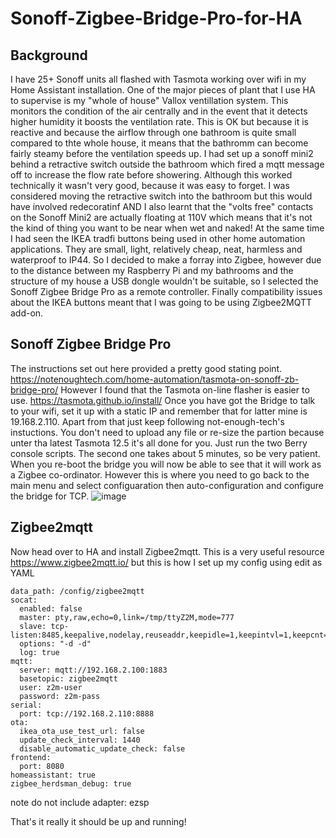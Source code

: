 # Sonoff-Zigbee-Bridge-Pro-for-HA

## Background
I have 25+ Sonoff units all flashed with Tasmota working over wifi in my Home Assistant installation.
One of the major pieces of plant that I use HA to supervise is my "whole of house" Vallox ventillation system.
This monitors the condition of the air centrally and in the event that it detects higher humidity it boosts the ventilation rate.
This is OK but because it is reactive and because the airflow through one bathroom is quite small compared to thte whole house, it means that the bathromm can become fairly steamy before the ventilation speeds up. I had set up a sonoff mini2 behind a retractive switch outside the bathroom which fired a mqtt message off to increase the flow rate before showering. Although this worked technically it wasn't very good, because it was easy to forget. I was considered moving the retractive switch into the bathroom but this would have involved redecoratinf AND I also learnt that the "volts free" contacts on the Sonoff Mini2 are actually floating at 110V which means that it's not the kind of thing you want to be near when wet and naked!
At the same time I had seen the IKEA tradfi buttons being used in other home automation applications. They are small, light, relatively cheap, neat, harmless and waterproof to IP44. So I decided to make a forray into Zigbee, however due to the distance between my Raspberry Pi and my bathrooms and the structure of my house a USB dongle wouldn't be suitable, so I selected the Sonoff Zigbee Bridge Pro as a remote controller. Finally compatibility issues about the IKEA buttons meant that I was going to be using Zigbee2MQTT add-on.

## Sonoff Zigbee Bridge Pro
The instructions set out here provided a pretty good stating point.
https://notenoughtech.com/home-automation/tasmota-on-sonoff-zb-bridge-pro/
However I found that the Tasmota on-line flasher is easier to use.
https://tasmota.github.io/install/
Once you have got the Bridge to talk to your wifi, set it up with a static IP and remember that for latter mine is 19.168.2.110.
Apart from that just keep following not-enough-tech's instuctions.
You don't need to upload any file or re-size the partion because unter tha latest Tasmota 12.5 it's all done for you.
Just run the two Berry console scripts. The second one takes about 5 minutes, so be very patient.
When you re-boot the bridge you will now be able to see that it will work as a Zigbee co-ordinator.
However this is where you need to go back to the main menu and select configuaration then auto-configuration and configure the bridge for TCP.
![image](https://user-images.githubusercontent.com/56273663/234308947-d2d1088f-4871-4b1a-afae-7fad94e845ed.png)

## Zigbee2mqtt
Now head over to HA and install Zigbee2mqtt.
This is a very useful resource https://www.zigbee2mqtt.io/ but this is how I set up my config using edit as YAML
```
data_path: /config/zigbee2mqtt
socat:
  enabled: false
  master: pty,raw,echo=0,link=/tmp/ttyZ2M,mode=777
  slave: tcp-listen:8485,keepalive,nodelay,reuseaddr,keepidle=1,keepintvl=1,keepcnt=5
  options: "-d -d"
  log: true
mqtt:
  server: mqtt://192.168.2.100:1883
  basetopic: zigbee2mqtt
  user: z2m-user
  password: z2m-pass
serial:
  port: tcp://192.168.2.110:8888
ota:
  ikea_ota_use_test_url: false
  update_check_interval: 1440
  disable_automatic_update_check: false
frontend:
  port: 8080
homeassistant: true
zigbee_herdsman_debug: true
```
note do not include adapter: ezsp

That's it really it should be up and running!

